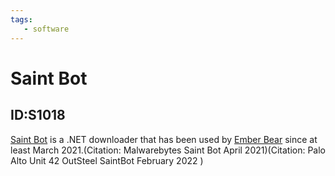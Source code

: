 ```yaml
---
tags:
   - software
---
```

# Saint Bot
## ID:S1018
[Saint Bot](/mitre/software/S1018) is a .NET downloader that has been used by [Ember Bear](/mitre/groups/G1003) since at least March 2021.(Citation: Malwarebytes Saint Bot April 2021)(Citation: Palo Alto Unit 42 OutSteel SaintBot February 2022 )
